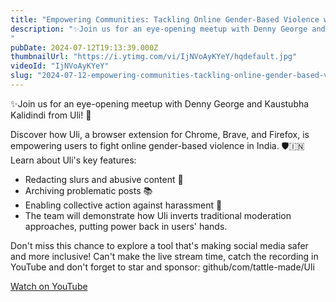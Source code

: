 ```yaml
---
title: "Empowering Communities: Tackling Online Gender-Based Violence with Uli"
description: "✨Join us for an eye-opening meetup with Denny George and Kaustubha Kalidindi from Uli! 🚀"
pubDate: 2024-07-12T19:13:39.000Z
thumbnailUrl: "https://i.ytimg.com/vi/IjNVoAyKYeY/hqdefault.jpg"
videoId: "IjNVoAyKYeY"
slug: "2024-07-12-empowering-communities-tackling-online-gender-based-violence-with-uli"
---
```


✨Join us for an eye-opening meetup with Denny George and Kaustubha Kalidindi from Uli! 🚀

Discover how Uli, a browser extension for Chrome, Brave, and Firefox, is empowering users to fight online gender-based violence in India. 🛡️🇮🇳
Learn about Uli's key features:

- Redacting slurs and abusive content 🚫
- Archiving problematic posts 📚
- Enabling collective action against harassment 🤝
- The team will demonstrate how Uli inverts traditional moderation approaches, putting power back in users' hands. 

Don't miss this chance to explore a tool that's making social media safer and more inclusive! Can't make the live stream time, catch the recording in YouTube and don't forget to star and sponsor: github/com/tattle-made/Uli

[Watch on YouTube](https://www.youtube.com/watch?v=IjNVoAyKYeY)
